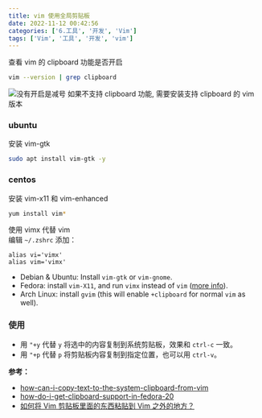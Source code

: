 ```yaml
---
title: vim 使用全局剪贴板
date: 2022-11-12 00:42:56
categories: ['6.工具', '开发', 'Vim']
tags: ['Vim', '工具', '开发', 'vim']
---
```


查看 vim 的 clipboard 功能是否开启

```sh
vim --version | grep clipboard
```
![](/images/2325099-c78cfca714ce958a.png)没有开启是减号
如果不支持 clipboard 功能, 需要安装支持 clipboard 的 vim 版本
  
  
### ubuntu

安装 vim-gtk

```sh
sudo apt install vim-gtk -y
```
  
  
### centos

安装 vim-x11 和 vim-enhanced

```sh
yum install vim*
```

使用 vimx 代替 vim  
编辑 `~/.zshrc` 添加：

```
alias vi='vimx'
alias vim='vimx'
```

*   Debian & Ubuntu: Install `vim-gtk` or `vim-gnome`.
*   Fedora: install `vim-X11`, and run `vimx` instead of `vim` ([more info](https://link.jianshu.com?t=https%3A%2F%2Fvi.stackexchange.com%2Fq%2F2063%2F51)).
*   Arch Linux: install `gvim` (this will enable `+clipboard` for normal `vim` as well).
  
  
### 使用

-   用 `"+y` 代替 `y` 将选中的内容复制到系统剪贴板，效果和 `ctrl-c` 一致。
-   用 `"+p` 代替 `p` 将剪贴板内容复制到指定位置，也可以用 `ctrl-v`。

**参考：**

- [how-can-i-copy-text-to-the-system-clipboard-from-vim](https://link.jianshu.com?t=https%3A%2F%2Fvi.stackexchange.com%2Fquestions%2F84%2Fhow-can-i-copy-text-to-the-system-clipboard-from-vim)
- [how-do-i-get-clipboard-support-in-fedora-20](https://link.jianshu.com?t=https%3A%2F%2Fvi.stackexchange.com%2Fquestions%2F2063%2Fhow-do-i-get-clipboard-support-in-fedora-20)
- [如何将 Vim 剪贴板里面的东西粘贴到 Vim 之外的地方？](https://link.jianshu.com?t=https%3A%2F%2Fwww.zhihu.com%2Fquestion%2F19863631)